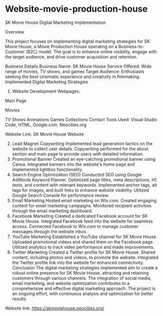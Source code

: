 # Website-movie-production-house

SK Movie House Digital Marketing Implementation

Overview

This project focuses on implementing digital marketing strategies for SK Movie House, a Movie Production House operating on a Business-to-Customer (B2C) model. The goal is to enhance online visibility, engage with the target audience, and drive customer acquisition and retention.

Business Details
Business Name: SK Movie House
Service Offered: Wide range of movies, TV shows, and games
Target Audience: Enthusiasts seeking the best cinematic experience and creativity in filmmaking.
Implemented Digital Marketing Strategies

1. Website Development
Webpages:

Main Page

Movies

TV Shows
Animations
Games
Collections
Contact
Tools Used: Visual Studio Code, HTML, Google.com, Neocities.org

Website Link: SK Movie House Website

2. Lead Magnet Copywriting
Implemented lead generation tactics on the website to collect user details.
Copywriting performed for the about section and main page to provide users with detailed information.
3. Promotional Banner
Created an eye-catching promotional banner using Canva.
Integrated banners into the website's home page and implemented lightbox functionality.
4. Search Engine Optimization (SEO)
Conducted SEO using Google AdWords Keyword Planner.
Optimized page titles, meta descriptions, H1 texts, and content with relevant keywords.
Implemented anchor tags, alt tags for images, and built links to enhance website visibility.
Utilized Google Search Console for performance review.
5. Email Marketing
Hosted email marketing on Wix.com.
Created engaging content for email marketing campaigns.
Monitored recipient activities through the email marketing dashboard.
6. Facebook Marketing
Created a dedicated Facebook account for SK Movie House.
Integrated Facebook feed into the website for seamless access.
Connected Facebook to Wix.com to manage customer messages through the website inbox.
7. YouTube Marketing
Established a YouTube channel for SK Movie House.
Uploaded promotional videos and shared them on the Facebook page.
Utilized analytics to track video performance and made improvements.
8. Twitter Marketing
Created a Twitter profile for SK Movie House.
Shared content, including photos and videos, to promote the website.
Integrated the Twitter profile link into the website for enhanced connectivity.
Conclusion
The digital marketing strategies implemented aim to create a robust online presence for SK Movie House, attracting and retaining customers through various channels. The integration of social media, email marketing, and website optimization contributes to a comprehensive and effective digital marketing approach. The project is an ongoing effort, with continuous analysis and optimization for better results.

Website link: https://skmoviehouse.neocities.org/
